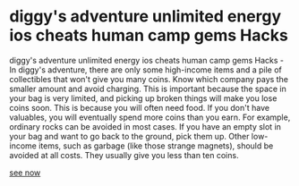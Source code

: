 # diggy's adventure unlimited energy ios cheats human camp gems Hacks

diggy's adventure unlimited energy ios cheats human camp gems Hacks - In diggy's adventure, there are only some high-income items and a pile of collectibles that won't give you many coins. Know which company pays the smaller amount and avoid charging. This is important because the space in your bag is very limited, and picking up broken things will make you lose coins soon. This is because you will often need food. If you don't have valuables, you will eventually spend more coins than you earn. For example, ordinary rocks can be avoided in most cases. If you have an empty slot in your bag and want to go back to the ground, pick them up. Other low-income items, such as garbage (like those strange magnets), should be avoided at all costs. They usually give you less than ten coins.

[see now](https://fengmod.top/diggys-adventure/)
